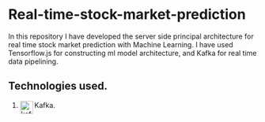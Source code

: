 # Real-time-stock-market-prediction
In this repository I have developed the server side principal architecture for real time stock market prediction with Machine Learning. I have used Tensorflow.js for constructing ml model architecture, and Kafka for real time data pipelining.
## Technologies used.
 1. Kafka.<img align="left" alt="kafka" width="26px" src="https://github.com/victor369basu/Real-time-stock-market-prediction/issues/1#issue-771533063" />


